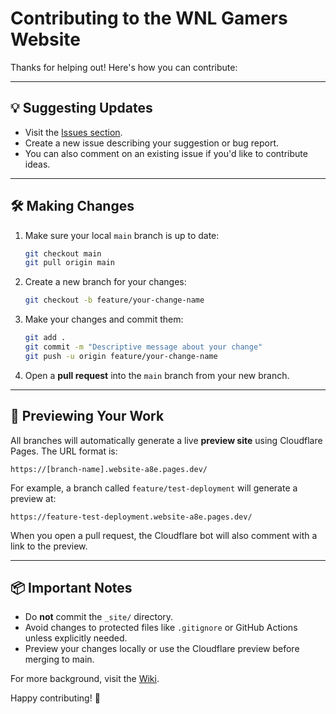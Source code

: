# Contributing to the WNL Gamers Website

Thanks for helping out! Here's how you can contribute:

---

## 💡 Suggesting Updates

- Visit the [Issues section](https://github.com/wnlgamers/website/issues).
- Create a new issue describing your suggestion or bug report.
- You can also comment on an existing issue if you'd like to contribute ideas.

---

## 🛠️ Making Changes

1. Make sure your local `main` branch is up to date:
   ```bash
   git checkout main
   git pull origin main
   ```

2. Create a new branch for your changes:
   ```bash
   git checkout -b feature/your-change-name
   ```

3. Make your changes and commit them:
   ```bash
   git add .
   git commit -m "Descriptive message about your change"
   git push -u origin feature/your-change-name
   ```

4. Open a **pull request** into the `main` branch from your new branch.

---

## 👀 Previewing Your Work

All branches will automatically generate a live **preview site** using Cloudflare Pages. The URL format is:

```
https://[branch-name].website-a8e.pages.dev/
```

For example, a branch called `feature/test-deployment` will generate a preview at:

```
https://feature-test-deployment.website-a8e.pages.dev/
```

When you open a pull request, the Cloudflare bot will also comment with a link to the preview.

---

## 📦 Important Notes

- Do **not** commit the `_site/` directory.
- Avoid changes to protected files like `.gitignore` or GitHub Actions unless explicitly needed.
- Preview your changes locally or use the Cloudflare preview before merging to main.

For more background, visit the [Wiki](https://github.com/wnlgamers/website/wiki/Site-Configuration).

Happy contributing! 🎲
